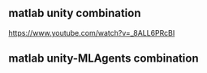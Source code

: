 
## matlab unity combination

https://www.youtube.com/watch?v=_8ALL6PRcBI

## matlab unity-MLAgents combination



